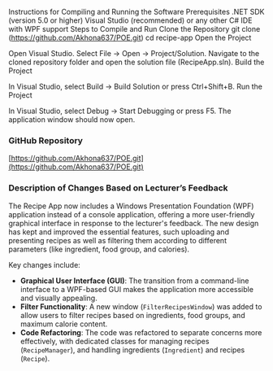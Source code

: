Instructions for Compiling and Running the Software
Prerequisites
.NET SDK (version 5.0 or higher)
Visual Studio (recommended) or any other C# IDE with WPF support
Steps to Compile and Run
Clone the Repository
git clone (https://github.com/Akhona637/POE.git)
cd recipe-app
Open the Project

Open Visual Studio.
Select File -> Open -> Project/Solution.
Navigate to the cloned repository folder and open the solution file (RecipeApp.sln).
Build the Project

In Visual Studio, select Build -> Build Solution or press Ctrl+Shift+B.
Run the Project

In Visual Studio, select Debug -> Start Debugging or press F5.
The application window should now open.

### GitHub Repository
[https://github.com/Akhona637/POE.git](https://github.com/Akhona637/POE.git)

### Description of Changes Based on Lecturer’s Feedback

The Recipe App now includes a Windows Presentation Foundation (WPF) application instead of a console application, offering a more user-friendly graphical interface in response to the lecturer's feedback. The new design has kept and improved the essential features, such uploading and presenting recipes as well as filtering them according to different parameters (like ingredient, food group, and calories).

Key changes include:
- **Graphical User Interface (GUI)**: The transition from a command-line interface to a WPF-based GUI makes the application more accessible and visually appealing.
- **Filter Functionality**: A new window (`FilterRecipesWindow`) was added to allow users to filter recipes based on ingredients, food groups, and maximum calorie content.
- **Code Refactoring**: The code was refactored to separate concerns more effectively, with dedicated classes for managing recipes (`RecipeManager`), and handling ingredients (`Ingredient`) and recipes (`Recipe`). 
